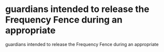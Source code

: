 # guardians intended to release the Frequency Fence during an appropriate

guardians intended to release the Frequency Fence during an appropriate